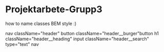 ﻿# Projektarbete-Grupp3

 how to name classes BEM style :)

nav className="header"
        button className="header__burger"button
        h1 className="header__heading"
        input className="header__search" type="text"
nav
